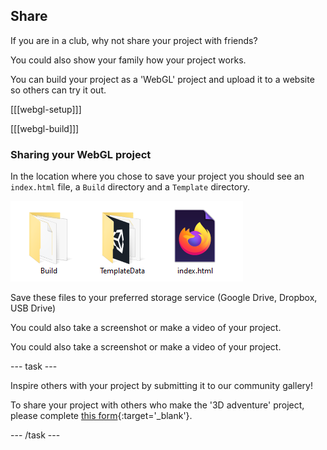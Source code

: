 ## Share

If you are in a club, why not share your project with friends?

You could also show your family how your project works.

You can build your project as a 'WebGL' project and upload it to a website so others can try it out. 

[[[webgl-setup]]]

[[[webgl-build]]]

### Sharing your WebGL project

In the location where you chose to save your project you should see an `index.html` file, a `Build` directory and a `Template` directory.

![two directories and an index file shown](images/8a_webgl_files.png)

Save these files to your preferred storage service (Google Drive, Dropbox, USB Drive)

You could also take a screenshot or make a video of your project. 

You could also take a screenshot or make a video of your project. 

--- task ---

Inspire others with your project by submitting it to our community gallery! 

To share your project with others who make the '3D adventure' project, please complete [this form](https://form.raspberrypi.org/f/community-project-submissions){:target='_blank'}.

--- /task ---
